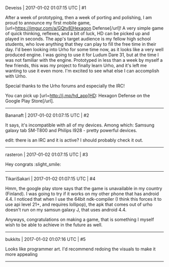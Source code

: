 Deveiss | 2017-01-02 01:07:15 UTC | #1

After a week of prototyping, then a week of porting and polishing, I am proud to announce my first mobile game, [url=https://imgur.com/a/GQty8]Hexagon Defense[/url]! A very simple game of quick thinking, reflexes, and a bit of luck, HD can be picked up and played in seconds. The app's target audience is my fellow high school students, who love anything that they can play to fill the free time in their day. I'd been looking into Urho for some time now, as it looks like a very well produced engine. I was going to use it for Ludum Dare 31, but at the time I was not familiar with the engine. Prototyped in less than a week by myself a few friends, this was my project to finally learn Urho, and it's left me wanting to use it even more. I'm excited to see what else I can accomplish with Urho.

Special thanks to the Urho forums and especially the IRC!

You can pick up [url=http://j.mp/hd_app]HD: Hexagon Defense on the Google Play Store[/url].

-------------------------

Bananaft | 2017-01-02 01:07:15 UTC | #2

It says, it's incompatible with all of my devices. Among which: Samsung galaxy tab SM-T800 and Philips I928 - pretty powerful devices.

edit: there is an IRC and it is active? I should probably check it out.

-------------------------

rasteron | 2017-01-02 01:07:15 UTC | #3

Hey congrats :slight_smile:

-------------------------

TikariSakari | 2017-01-02 01:07:15 UTC | #4

Hmm, the google play store says that the game is unavailable in my country (Finland). I was going to try if it works on my other phone that has android 4.4. I noticed that when I use the 64bit ndk-compiler (I think this forces it to use api level 21+, and requires lollipop), the apk that comes out of urho doesn't run on my samsun galaxy J, that uses android 4.4.

Anyways, congratulations on making a game, that is something I myself wish to be able to achieve in the future as well.

-------------------------

bukkits | 2017-01-02 01:07:16 UTC | #5

Looks like programmer art. I'd recommend redoing the visuals to make it more appealing

-------------------------

